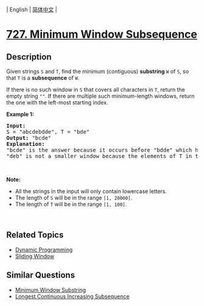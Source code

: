 
| English | [简体中文](README.md) |

# [727. Minimum Window Subsequence](https://leetcode-cn.com/problems/minimum-window-subsequence/)

## Description

<p>Given strings <code>S</code> and <code>T</code>, find the minimum (contiguous) <b>substring</b> <code>W</code> of <code>S</code>, so that <code>T</code> is a <b>subsequence</b> of <code>W</code>.</p>

<p>If there is no such window in <code>S</code> that covers all characters in <code>T</code>, return the empty string <code>&quot;&quot;</code>. If there are multiple such minimum-length windows, return the one with the left-most starting index.</p>

<p><b>Example 1:</b></p>

<pre>
<b>Input:</b> 
S = &quot;abcdebdde&quot;, T = &quot;bde&quot;
<b>Output:</b> &quot;bcde&quot;
<b>Explanation:</b> 
&quot;bcde&quot; is the answer because it occurs before &quot;bdde&quot; which has the same length.
&quot;deb&quot; is not a smaller window because the elements of T in the window must occur in order.
</pre>

<p>&nbsp;</p>

<p><b>Note:</b></p>

<ul>
	<li>All the strings in the input will only contain lowercase letters.</li>
	<li>The length of <code>S</code> will be in the range <code>[1, 20000]</code>.</li>
	<li>The length of <code>T</code> will be in the range <code>[1, 100]</code>.</li>
</ul>

<p>&nbsp;</p>


## Related Topics

- [Dynamic Programming](https://leetcode-cn.com/tag/dynamic-programming)
- [Sliding Window](https://leetcode-cn.com/tag/sliding-window)

## Similar Questions

- [Minimum Window Substring](../minimum-window-substring/README_EN.md)
- [Longest Continuous Increasing Subsequence](../longest-continuous-increasing-subsequence/README_EN.md)
